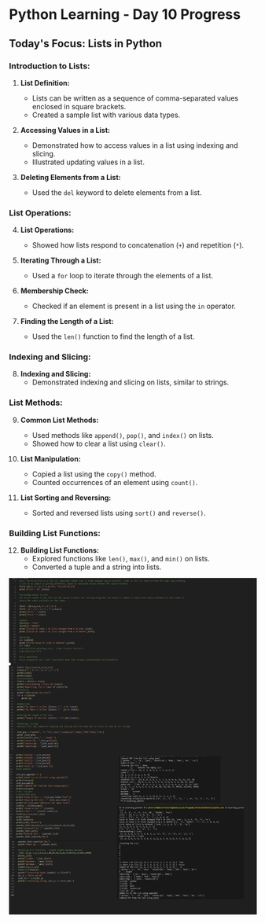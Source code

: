 # Python Learning - Day 10 Progress

## Today's Focus: Lists in Python

### Introduction to Lists:

1. **List Definition:**
   - Lists can be written as a sequence of comma-separated values enclosed in square brackets.
   - Created a sample list with various data types.

2. **Accessing Values in a List:**
   - Demonstrated how to access values in a list using indexing and slicing.
   - Illustrated updating values in a list.

3. **Deleting Elements from a List:**
   - Used the `del` keyword to delete elements from a list.

### List Operations:

4. **List Operations:**
   - Showed how lists respond to concatenation (`+`) and repetition (`*`).

5. **Iterating Through a List:**
   - Used a `for` loop to iterate through the elements of a list.

6. **Membership Check:**
   - Checked if an element is present in a list using the `in` operator.

7. **Finding the Length of a List:**
   - Used the `len()` function to find the length of a list.

### Indexing and Slicing:

8. **Indexing and Slicing:**
   - Demonstrated indexing and slicing on lists, similar to strings.

### List Methods:

9. **Common List Methods:**
   - Used methods like `append()`, `pop()`, and `index()` on lists.
   - Showed how to clear a list using `clear()`.

10. **List Manipulation:**
    - Copied a list using the `copy()` method.
    - Counted occurrences of an element using `count()`.

11. **List Sorting and Reversing:**
    - Sorted and reversed lists using `sort()` and `reverse()`.

### Building List Functions:

12. **Building List Functions:**
    - Explored functions like `len()`, `max()`, and `min()` on lists.
    - Converted a tuple and a string into lists.

![day10](day10.png)
